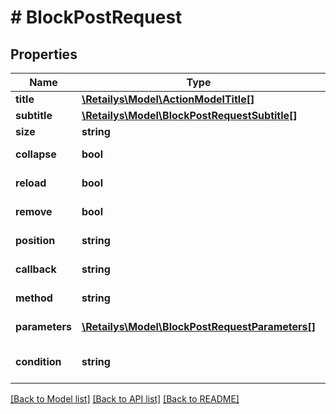 # # BlockPostRequest

## Properties

Name | Type | Description | Notes
------------ | ------------- | ------------- | -------------
**title** | [**\Retailys\Model\ActionModelTitle[]**](ActionModelTitle.md) | Title. | [optional]
**subtitle** | [**\Retailys\Model\BlockPostRequestSubtitle[]**](BlockPostRequestSubtitle.md) | Subtitle. | [optional]
**size** | **string** | Size. | [optional]
**collapse** | **bool** | Collapse button. | [optional]
**reload** | **bool** | Reload button. | [optional]
**remove** | **bool** | Remove button. | [optional]
**position** | **string** | Content position. | [optional]
**callback** | **string** | Callback path. | [optional]
**method** | **string** | Callback Method. | [optional]
**parameters** | [**\Retailys\Model\BlockPostRequestParameters[]**](BlockPostRequestParameters.md) | Callback Parameters. | [optional]
**condition** | **string** | Condition for visibility. | [optional]

[[Back to Model list]](../../README.md#models) [[Back to API list]](../../README.md#endpoints) [[Back to README]](../../README.md)

